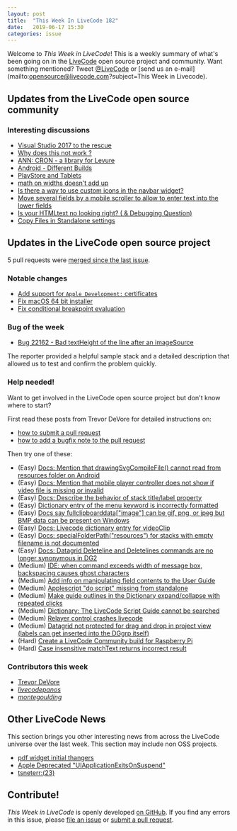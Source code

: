 ```yaml
---
layout: post
title:  "This Week In LiveCode 182"
date:   2019-06-17 15:30
categories: issue
---
```


Welcome to *This Week in LiveCode*!  This is a weekly summary of what's been
going on in the [LiveCode](https://livecode.com/) open source project and
community.  Want something mentioned?  Tweet
[@LiveCode](https://twitter.com/LiveCode) or
[send us an e-mail](mailto:opensource@livecode.com?subject=This Week in Livecode).

## Updates from the LiveCode open source community

<!---
### News & blog posts

- [Visitors in LiveCode](https://livecode.com/visitors-in-livecode/)
--->

### Interesting discussions

- [Visual Studio 2017 to the rescue](https://www.mail-archive.com/use-livecode@lists.runrev.com/msg102266.html)
- [Why does this not work ?](https://www.mail-archive.com/use-livecode@lists.runrev.com/msg102284.html)
- [ANN: CRON - a library for Levure](https://www.mail-archive.com/use-livecode@lists.runrev.com/msg102303.html)
- [Android - Different Builds](https://www.mail-archive.com/use-livecode@lists.runrev.com/msg102305.html)
- [PlayStore and Tablets](https://www.mail-archive.com/use-livecode@lists.runrev.com/msg102333.html)
- [math on widths doesn't add up](https://www.mail-archive.com/use-livecode@lists.runrev.com/msg102338.html)
- [Is there a way to use custom icons in the navbar widget?](https://www.mail-archive.com/use-livecode@lists.runrev.com/msg102355.html)
- [Move several fields by a mobile scroller to allow to enter text into	the lower fields](https://www.mail-archive.com/use-livecode@lists.runrev.com/msg102372.html)
- [Is your HTMLtext no looking right? ( & Debugging Question)](https://www.mail-archive.com/use-livecode@lists.runrev.com/msg102373.html)
- [Copy Files in Standalone settings](http://forums.livecode.com/viewtopic.php?t=32730&p=180662#p180662)

## Updates in the LiveCode open source project

5 pull requests were [merged since the last issue](https://github.com/search?q=org%3Alivecode+is%3Apublic+is%3Apr+is%3Amerged+merged%3A2019-06-10..2019-06-16&type=Issues).


<!---
### New LiveCode releases

- [LiveCode 9.0.5 RC-1](https://www.mail-archive.com/use-livecode@lists.runrev.com/msg101861.html)
- [LiveCode 9.5.0 DP-1](https://www.mail-archive.com/use-livecode@lists.runrev.com/msg101932.html)
--->

### Notable changes

- [Add support for `Apple Development:` certificates](https://github.com/livecode/livecode/pull/7104)
- [Fix macOS 64 bit installer](https://github.com/livecode/livecode/pull/7103)
- [Fix conditional breakpoint evaluation](https://github.com/livecode/livecode-ide/pull/2071)


### Bug of the week

- [Bug 22162 - Bad textHeight of the line after an imageSource ](https://quality.livecode.com/show_bug.cgi?id=22162)

The reporter provided a helpful sample stack and a detailed description that allowed us to test and confirm the problem quickly.


### Help needed!

Want to get involved in the LiveCode open source project but don't know where
to start?  

First read these posts from Trevor DeVore for detailed instructions on:

- [how to submit a pull request](https://www.mail-archive.com/use-livecode@lists.runrev.com/msg98530.html)
- [how to add a bugfix note to the pull request](https://www.mail-archive.com/use-livecode@lists.runrev.com/msg98611.html)

Then try one of these:

- (Easy) [Docs: Mention that drawingSvgCompileFile() cannot read from resources folder on Android](https://quality.livecode.com/show_bug.cgi?id=21822)
- (Easy) [Docs: Mention that mobile player controller does not show if video file is missing or invalid](https://quality.livecode.com/show_bug.cgi?id=19631)
- (Easy) [Docs: Describe the behavior of stack title/label property](https://quality.livecode.com/show_bug.cgi?id=19660)
- (Easy) [Dictionary entry of the menu keyword is incorrectly formatted](https://quality.livecode.com/show_bug.cgi?id=20364)
- (Easy) [Docs say fullclipboarddata["image"] can be gif, png, or jpeg but BMP data can be present on Windows](https://quality.livecode.com/show_bug.cgi?id=20472)
- (Easy) [Docs: Livecode dictionary entry for videoClip](https://quality.livecode.com/show_bug.cgi?id=21156)
- (Easy) [Docs: specialFolderPath("resources") for stacks with empty filename is not documented](https://quality.livecode.com/show_bug.cgi?id=21183)
- (Easy) [Docs: Datagrid Deleteline and Deletelines commands are no longer synonymous in DG2](https://quality.livecode.com/show_bug.cgi?id=21576)
- (Medium) [IDE: when command exceeds width of message box, backspacing causes ghost characters](https://quality.livecode.com/show_bug.cgi?id=22092)
- (Medium) [Add info on manipulating field contents to the User Guide](http://quality.livecode.com/show_bug.cgi?id=18990)
- (Medium) [Applescript "do script" missing from standalone](http://quality.livecode.com/show_bug.cgi?id=20993)
- (Medium) [Make guide outlines in the Dictionary expand/collapse with repeated clicks](http://quality.livecode.com/show_bug.cgi?id=18184)
- (Medium) [Dictionary: The LiveCode Script Guide cannot be searched](http://quality.livecode.com/show_bug.cgi?id=15957)
- (Medium) [Relayer control crashes livecode](https://quality.livecode.com/show_bug.cgi?id=21460)
- (Medium) [Datagrid not protected for drag and drop in project view (labels can get inserted into the DGgrp itself)](https://quality.livecode.com/show_bug.cgi?id=21750)
- (Hard) [Create a LiveCode Community build for Raspberry Pi](http://forums.livecode.com/viewtopic.php?f=76&t=27912)
- (Hard) [Case insensitive matchText returns incorrect result](https://quality.livecode.com/show_bug.cgi?id=15312)


### Contributors this week

- [Trevor DeVore](https://github.com/trevordevore) 
- *[livecodepanos](https://github.com/livecodepanos)*  
- *[montegoulding](https://github.com/montegoulding)*  


## Other LiveCode News

This section brings you other interesting news from across the LiveCode universe over the last week. This section may include non OSS projects.

- [pdf widget initial thangers](https://www.mail-archive.com/use-livecode@lists.runrev.com/msg102268.html)
- [Apple Deprecated "UIApplicationExitsOnSuspend"](https://www.mail-archive.com/use-livecode@lists.runrev.com/msg102299.html)
- [tsneterr:(23)](https://www.mail-archive.com/use-livecode@lists.runrev.com/msg102359.html)


<!---
## Upcoming events

* [SoCal LiveCode Group Meeting: June 7, Pasadena](http://forums.livecode.com/viewtopic.php?t=32559&p=179454#p179454)
--->

## Contribute!

*This Week in LiveCode* is openly developed
[on GitHub](https://github.com/livecode/this-week-in-livecode).
If you find any errors in this issue, please
[file an issue](https://github.com/livecode/this-week-in-livecode/issues) or
[submit a pull request](https://github.com/livecode/this-week-in-livecode/pulls).
